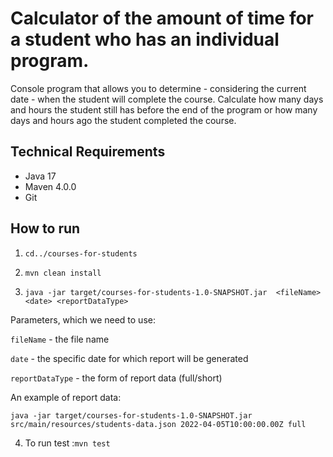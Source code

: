 # Calculator of the amount of time for a student who has an individual program.

Console program that allows you to determine - considering the current date - when the student will complete the course.
Calculate how many days and hours the student still has before the end of the program or how many days and hours ago the
student completed the course.

## Technical Requirements

* Java 17
* Maven 4.0.0
* Git

## How to run

1) `cd../courses-for-students`

2) `mvn clean install`

3) `java -jar target/courses-for-students-1.0-SNAPSHOT.jar  <fileName> <date> <reportDataType>`

Parameters, which we need to use:

`fileName` - the file name

`date` - the specific date for which report will be generated

`reportDataType` - the form of report data (full/short)

An example of report data:

`java -jar target/courses-for-students-1.0-SNAPSHOT.jar  src/main/resources/students-data.json 2022-04-05T10:00:00.00Z full`

4) To run test :`mvn test`